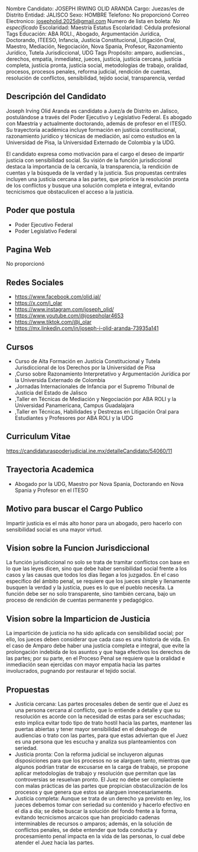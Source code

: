 Nombre Candidato: JOSEPH IRWING OLID ARANDA
Cargo: Juezas/es de Distrito
Entidad: JALISCO
Sexo: HOMBRE
Telefono: No proporcionó
Correo Electronico: josepholid.2025@gmail.com
Numero de lista en boleta: *No especificado*
Escolaridad: Maestría
Estatus Escolaridad: Cédula profesional
Tags Educación: ABA ROLI., Abogado, Argumentación Jurídica, Doctorando, ITEESO, Infancia, Justicia Constitucional, Litigación Oral, Maestro, Mediación, Negociación, Nova Spania, Profesor, Razonamiento Jurídico, Tutela Jurisdiccional, UDG
Tags Propósito: amparo, audiencias., derechos, empatía, inmediatez, jueces, justicia, justicia cercana, justicia completa, justicia pronta, justicia social, metodologías de trabajo, oralidad, procesos, procesos penales, reforma judicial, rendición de cuentas, resolución de conflictos, sensibilidad, tejido social, transparencia, verdad


## Descripción del Candidato 

Joseph Irving Olid Aranda es candidato a Juez/a de Distrito en Jalisco, postulándose a través del Poder Ejecutivo y Legislativo Federal. Es abogado con Maestría y actualmente doctorando, además de profesor en el ITESO. Su trayectoria académica incluye formación en justicia constitucional, razonamiento jurídico y técnicas de mediación, así como estudios en la Universidad de Pisa, la Universidad Externado de Colombia y la UDG.

El candidato expresa como motivación para el cargo el deseo de impartir justicia con sensibilidad social. Su visión de la función jurisdiccional destaca la importancia de la cercanía, la transparencia, la rendición de cuentas y la búsqueda de la verdad y la justicia. Sus propuestas centrales incluyen una justicia cercana a las partes, que priorice la resolución pronta de los conflictos y busque una solución completa e integral, evitando tecnicismos que obstaculicen el acceso a la justicia.


## Poder que postula

- Poder Ejecutivo Federal
- Poder Legislativo Federal


## Pagina Web

No proporcionó


## Redes Sociales

- https://www.facebook.com/olid.jal/
- https://x.com/j_olar
- https://www.instagram.com/joseph_olid/
- https://www.youtube.com/@josepholar4653
- https://www.tiktok.com/@j_olar
- https://mx.linkedin.com/in/joseph-i-olid-aranda-73935a141


## Cursos

- Curso de Alta Formación en Justicia Constitucional y Tutela Jurisdiccional de los Derechos por la Universidad de Pisa
- ,Curso sobre Razonamiento Interpretativo y Argumentación Jurídica por la Universida Externado de Colombia
- ,Jornadas Internacionales de Infancia por el Supremo Tribunal de Justicia del Estado de Jalisco
- ,Taller en Técnicas de Mediación y Negociación por ABA ROLI y la Universidad Panamericana, Campus Guadalajara
- ,Taller en Técnicas, Habilidades y Destrezas en Litigación Oral para Estudiantes y Profesores por ABA ROLI y la UDG


## Curriculum Vitae

https://candidaturaspoderjudicial.ine.mx/detalleCandidato/54060/11


## Trayectoria Academica

- Abogado por la UDG, Maestro por Nova Spania, Doctorando en Nova Spania y Profesor en el ITESO


## Motivo para buscar el Cargo Publico

Impartir justicia es el más alto honor para un abogado, pero hacerlo con sensibilidad social es una mayor virtud.


## Vision sobre la Funcion Jurisdiccional

La función jurisdiccional no solo se trata de tramitar conflictos con base en lo que las leyes dicen, sino que debe haber sensibilidad social frente a los casos y las causas que todos los días llegan a los juzgados. En el caso específico del ámbito penal, se requiere que los jueces simple y llenamente busquen la verdad y la justicia, pues es lo que el pueblo necesita. La función debe ser no solo transparente, sino también cercana, bajo un proceso de rendición de cuentas permanente y pedagógico.


## Vision sobre la Imparticion de Justicia

La impartición de justicia no ha sido aplicada con sensibilidad social; por ello, los jueces deben considerar que cada caso es una historia de vida. En el caso de Amparo debe haber una justicia completa e integral, que evite la prolongación indebida de los asuntos y que haga efectivos los derechos de las partes; por su parte, en el Proceso Penal se requiere que la oralidad e inmediación sean ejercidas con mayor empatía hacia las partes involucrados, pugnando por restaurar el tejido social.


## Propuestas

- Justicia cercana: Las partes procesales deben de sentir que el Juez es una persona cercana al conflicto, que lo entiende a detalle y que su resolución es acorde con la necesidad de estas para ser escuchadas; esto implica evitar todo tipo de trato hostil hacia las partes, mantener las puertas abiertas y tener mayor sensibilidad en el desahogo de audiencias o trato con las partes, para que estas adviertan que el Juez es una persona que les escucha y analiza sus planteamientos con seriedad.
- Justicia pronta: Con la reforma judicial se incluyeron algunas disposiciones para que los procesos no se alarguen tanto, mientras que algunos podrían tratar de excusarse en la carga de trabajo, se propone aplicar metodologías de trabajo y resolución que permitan que las controversias se resuelvan pronto. El Juez no debe ser complaciente con malas prácticas de las partes que propician obstaculización de los procesos y que genera que estos se alarguen innecesariamente.
- Justicia completa: Aunque se trata de un derecho ya previsto en ley, los jueces debemos tomar con seriedad su contenido y hacerlo efectivo en el día a día; se debe buscar la solución del fondo frente a la forma, evitando tecnicismos arcaicos que han propiciado cadenas interminables de recursos o amparos; además, en la solución de conflictos penales, se debe entender que toda conducta y procesamiento penal impacta en la vida de las personas, lo cual debe atender el Juez hacia las partes.

